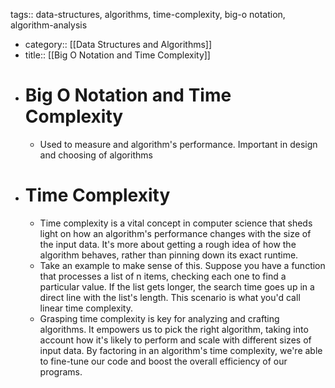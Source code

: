 tags:: data-structures, algorithms, time-complexity, big-o notation, algorithm-analysis

- category:: [[Data Structures and Algorithms]]
- title:: [[Big O Notation and Time Complexity]]
- # Big O Notation and Time Complexity
	- Used to measure and algorithm's performance. Important in design and choosing of algorithms
- # Time Complexity
	- Time complexity is a vital concept in computer science that sheds light on how an algorithm's performance changes with the size of the input data. It's more about getting a rough idea of how the algorithm behaves, rather than pinning down its exact runtime.
	- Take an example to make sense of this. Suppose you have a function that processes a list of n items, checking each one to find a particular value. If the list gets longer, the search time goes up in a direct line with the list's length. This scenario is what you'd call linear time complexity.
	- Grasping time complexity is key for analyzing and crafting algorithms. It empowers us to pick the right algorithm, taking into account how it's likely to perform and scale with different sizes of input data. By factoring in an algorithm's time complexity, we're able to fine-tune our code and boost the overall efficiency of our programs.
